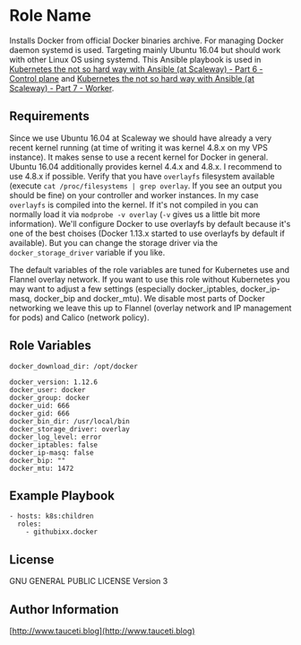 Role Name
=========

Installs Docker from official Docker binaries archive. For managing Docker daemon systemd is used. Targeting mainly Ubuntu 16.04 but should work with other Linux OS using systemd. This Ansible playbook is used in [Kubernetes the not so hard way with Ansible (at Scaleway) - Part 6 - Control plane](https://www.tauceti.blog/post/kubernetes-the-not-so-hard-way-with-ansible-at-scaleway-part-6/) and [Kubernetes the not so hard way with Ansible (at Scaleway) - Part 7 - Worker](https://www.tauceti.blog/post/kubernetes-the-not-so-hard-way-with-ansible-at-scaleway-part-7/).

Requirements
------------

Since we use Ubuntu 16.04 at Scaleway we should have already a very recent kernel running (at time of writing it was kernel 4.8.x on my VPS instance). It makes sense to use a recent kernel for Docker in general. Ubuntu 16.04 additionally provides kernel 4.4.x and 4.8.x. I recommend to use 4.8.x if possible. Verify that you have `overlayfs` filesystem available (execute `cat /proc/filesystems | grep overlay`. If you see an output you should be fine) on your controller and worker instances. In my case `overlayfs` is compiled into the kernel. If it's not compiled in you can normally load it via `modprobe -v overlay` (`-v` gives us a little bit more information). We'll configure Docker to use overlayfs by default because it's one of the best choises (Docker 1.13.x started to use overlayfs by default if available). But you can change the storage driver via the `docker_storage_driver` variable if you like.

The default variables of the role variables are tuned for Kubernetes use and Flannel overlay network. If you want to use this role without Kubernetes you may want to adjust a few settings (especially docker_iptables, docker_ip-masq, docker_bip and docker_mtu). We disable most parts of Docker networking we leave this up to Flannel (overlay network and IP management for pods) and Calico (network policy).

Role Variables
--------------

```
docker_download_dir: /opt/docker

docker_version: 1.12.6
docker_user: docker
docker_group: docker
docker_uid: 666
docker_gid: 666
docker_bin_dir: /usr/local/bin
docker_storage_driver: overlay
docker_log_level: error
docker_iptables: false
docker_ip-masq: false
docker_bip: ""
docker_mtu: 1472
```

Example Playbook
----------------

```
- hosts: k8s:children
  roles:
    - githubixx.docker
```

License
-------

GNU GENERAL PUBLIC LICENSE Version 3

Author Information
------------------

[http://www.tauceti.blog](http://www.tauceti.blog)
